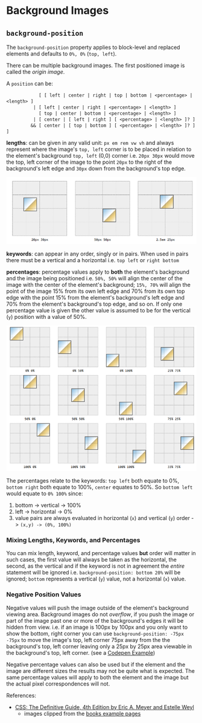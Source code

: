 # Background Images

## `background-position`

The `background-position` property applies to block-level and replaced elements
and defaults to `0%, 0%` (`top, left`).

There can be multiple background images. The first positioned image is called
the _origin image_.

A `position` can be:

```syntax
            [ [ left | center | right | top | bottom | <percentage> | <length> ]
          | [ left | center | right | <percentage> | <length> ]
            [ top | center | bottom | <percentage> | <length> ]
          | [ center | [ left | right ] [ <percentage> | <length> ]? ]
         && [ center | [ top | bottom ] [ <percentage> | <length> ]? ] ]
```

**lengths**: can be given in any valid unit: `px em rem vw vh` and always
represent where the image's `top, left` corner is to be placed in relation to
the element's background `top, left` (0,0) corner i.e. `20px 30px` would move
the top, left corner of the image to the point `20px` to the right of the
background's left edge and `30px` down from the background's top edge.

![Positioning with Lengths](./images/bg-lengths-pos.png)

**keywords**: can appear in any order, singly or in pairs. When used in pairs
there must be a vertical and a horizontal i.e. `top left` or `right bottom`

**percentages**: percentage values apply to **both** the element's background
and the image being positioned i.e. `50%, 50%` will align the center of the
image with the center of the element's background; `15%, 70%` will align the
point of the image 15% from its own left edge and 70% from its own top edge with
the point 15% from the element's background's left edge and 70% from the
element's background's top edge, and so on. If only one percentage value is
given the other value is assumed to be for the vertical (`y`) position with a
value of 50%.

![Various % Positions](./images/bg-%-positions.png)

The percentages relate to the keywords: `top left` both equate to 0%,
`bottom right` both equate to 100%, `center` equates to 50%. So `bottom left`
would equate to `0% 100%` since:

1. bottom -> vertical -> 100%
1. left -> horizontal -> 0%
1. value pairs are always evaluated in horizontal (`x`) and vertical (`y`) order
   -> `(x,y) -> (0%, 100%)`

### Mixing Lengths, Keywords, and Percentages

You can mix length, keyword, and percentage values **but** order will matter in
such cases, the first value will always be taken as the horizontal, the second,
as the vertical and if the keyword is not in agreement the _entire_ statement
will be ignored i.e. `background-position: bottom 20%` will be ignored; `bottom`
represents a vertical (`y`) value, not a horizontal (`x`) value.

### Negative Position Values

Negative values will push the image outside of the element's background viewing
area. Background images do not _overflow_, if you push the image or part of the
image past one or more of the background's edges it will be hidden from view.
i.e. if an image is 100px by 100px and you only want to show the bottom, right
corner you can use `background-position: -75px -75px` to move the image's top,
left corner 75px away from the the background's top, left corner leaving only a
25px by 25px area viewable in the background's top, left corner. (see a
[Codepen Example](https://codepen.io/janegca/details/vYypPLJ))

Negative percentage values can also be used but if the element and the image are
different sizes the results may not be quite what is expected. The same
percentage values will apply to both the element and the image but the actual
pixel correspondences will not.

References:

- [CSS: The Definitive Guide, 4th Edition by Eric A. Meyer and Estelle Weyl](https://www.oreilly.com/library/view/css-the-definitive/9781449325053/)
  - images clipped from the
    [books example pages](https://meyerweb.github.io/csstdg4figs/09-colors-backgrounds-and-gradients/index.html)
